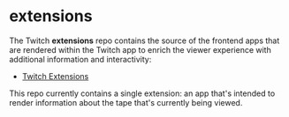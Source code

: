 # extensions

The Twitch **extensions** repo contains the source of the frontend apps that are
rendered within the Twitch app to enrich the viewer experience with additional
information and interactivity:

- [Twitch Extensions](https://dev.twitch.tv/docs/extensions/)

This repo currently contains a single extension: an app that's intended to render
information about the tape that's currently being viewed.

